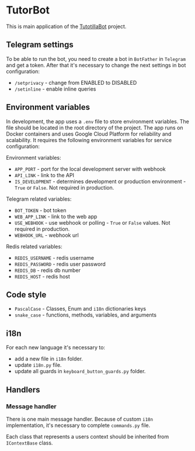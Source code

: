 # TutorBot

This is main application of the [TutotillaBot](https://github.com/users/japolyak/projects/2/views/4) project.

## Telegram settings

To be able to run the bot, you need to create a bot in `BotFather` in `Telegram` and get a token. After that it's necessary
to change the next settings in bot configuration:

* `/setprivacy` - change from ENABLED to DISABLED
* `/setinline` - enable inline queries

## Environment variables

In development, the app uses a `.env` file to store environment variables. The file should be located in the root directory of the project.
The app runs on Docker containers and uses Google Cloud Platform for reliability and scalability.
It requires the following environment variables for service configuration:

Environment variables:
* `APP_PORT` - port for the local development server with webhook
* `API_LINK` - link to the API
* `IS_DEVELOPMENT` - determines development or production environment - `True` or `False`. Not required in production.

Telegram related variables:

* `BOT_TOKEN` - bot token
* `WEB_APP_LINK` - link to the web app
* `USE_WEBHOOK` - use webhook or polling - `True` or `False` values. Not required in production.
* `WEBHOOK_URL` - webhook url

Redis related variables:
* `REDIS_USERNAME` - redis username
* `REDIS_PASSWORD` - redis user password
* `REDIS_DB` - redis db number
* `REDIS_HOST` - redis host

## Code style

* `PascalCase` - Classes, Enum and `i18n` dictionaries keys
* `snake_case` - functions, methods, variables, and arguments

## i18n

For each new language it's necessary to:
* add a new file in `i18n` folder.
* update `i18n.py` file.
* update all guards in `keyboard_button_guards.py` folder.

## Handlers

### Message handler

There is one main message handler. Because of custom `i18n` implementation, it's necessary to complete `commands.py` file.

Each class that represents a users context should be inherited from `IContextBase` class.
